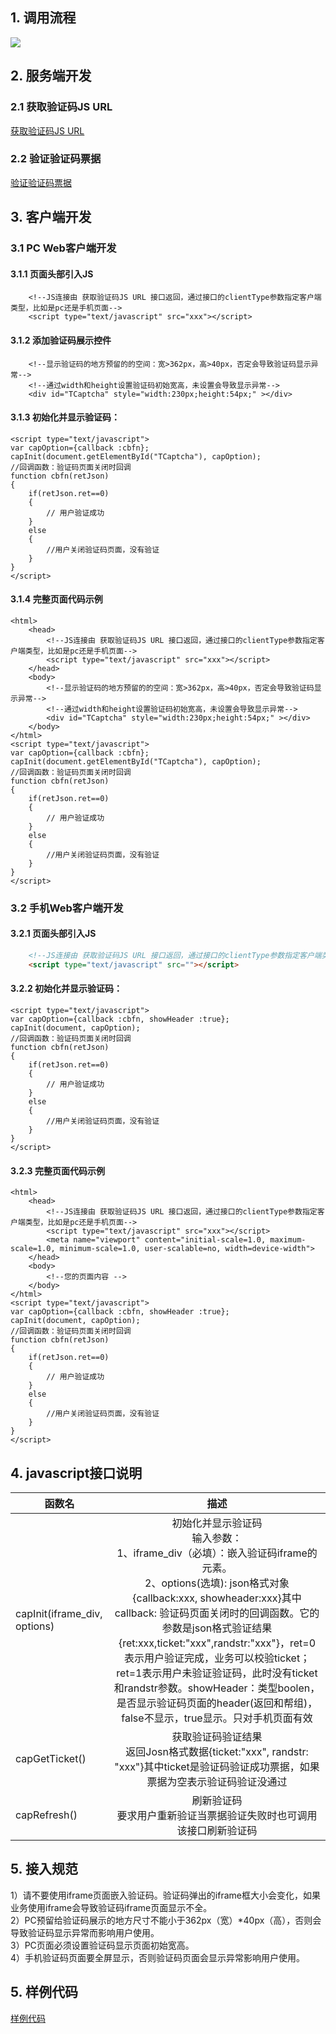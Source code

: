 ## 1. 调用流程
![](https://mccdn.qcloud.com/static/img/c54d9b460e764cb3681347c8f3a520b9/image.jpg)

## 2. 服务端开发
### 2.1 获取验证码JS URL
[获取验证码JS URL](http://www.qcloud.com/doc/api/254/%E8%8E%B7%E5%8F%96%E9%AA%8C%E8%AF%81%E7%A0%81JS)
### 2.2 验证验证码票据
[验证验证码票据](http://www.qcloud.com/doc/api/254/%E9%AA%8C%E8%AF%81%E7%A0%81%E9%AA%8C%E8%AF%81%E7%A0%81%E7%A5%A8%E6%8D%AE)

## 3. 客户端开发
### 3.1 PC Web客户端开发
#### 3.1.1 页面头部引入JS
```
    <!--JS连接由 获取验证码JS URL 接口返回，通过接口的clientType参数指定客户端类型，比如是pc还是手机页面-->
    <script type="text/javascript" src="xxx"></script>
```
#### 3.1.2 添加验证码展示控件
```
	<!--显示验证码的地方预留的的空间：宽>362px，高>40px，否定会导致验证码显示异常-->
	<!--通过width和height设置验证码初始宽高，未设置会导致显示异常-->
	<div id="TCaptcha" style="width:230px;height:54px;" ></div>
```

#### 3.1.3 初始化并显示验证码：
```
<script type="text/javascript">
var capOption={callback :cbfn};
capInit(document.getElementById("TCaptcha"), capOption);
//回调函数：验证码页面关闭时回调
function cbfn(retJson)
{
    if(retJson.ret==0)
    {
        // 用户验证成功
    }
    else
    {       
        //用户关闭验证码页面，没有验证
    }
}
</script>
```

#### 3.1.4 完整页面代码示例
```
<html>
	<head>   
        <!--JS连接由 获取验证码JS URL 接口返回，通过接口的clientType参数指定客户端类型，比如是pc还是手机页面-->
		<script type="text/javascript" src="xxx"></script>
	</head>
	<body>
		<!--显示验证码的地方预留的的空间：宽>362px，高>40px，否定会导致验证码显示异常-->
		<!--通过width和height设置验证码初始宽高，未设置会导致显示异常-->
		<div id="TCaptcha" style="width:230px;height:54px;" ></div>
	</body>
</html>
<script type="text/javascript">
var capOption={callback :cbfn};
capInit(document.getElementById("TCaptcha"), capOption);
//回调函数：验证码页面关闭时回调
function cbfn(retJson)
{
    if(retJson.ret==0)
    {
        // 用户验证成功
    }
    else
    {       
        //用户关闭验证码页面，没有验证
    }
}
</script>
```

### 3.2 手机Web客户端开发
#### 3.2.1 页面头部引入JS
```html
    <!--JS连接由 获取验证码JS URL 接口返回，通过接口的clientType参数指定客户端类型，比如是pc还是手机页面-->
    <script type="text/javascript" src=""></script>
```
#### 3.2.2 初始化并显示验证码：
```
<script type="text/javascript">
var capOption={callback :cbfn, showHeader :true};
capInit(document, capOption);
//回调函数：验证码页面关闭时回调
function cbfn(retJson)
{
    if(retJson.ret==0)
    {
        // 用户验证成功
    }
    else
    {       
        //用户关闭验证码页面，没有验证
    }
}
</script>
```

#### 3.2.3 完整页面代码示例
```
<html>
    <head>   
        <!--JS连接由 获取验证码JS URL 接口返回，通过接口的clientType参数指定客户端类型，比如是pc还是手机页面-->
        <script type="text/javascript" src="xxx"></script>
        <meta name="viewport" content="initial-scale=1.0, maximum-scale=1.0, minimum-scale=1.0, user-scalable=no, width=device-width">
    </head>
    <body>
        <!--您的页面内容 -->
    </body>
</html>
<script type="text/javascript">
var capOption={callback :cbfn, showHeader :true};
capInit(document, capOption);
//回调函数：验证码页面关闭时回调
function cbfn(retJson)
{
    if(retJson.ret==0)
    {
        // 用户验证成功
    }
    else
    {       
        //用户关闭验证码页面，没有验证
    }
}
</script>
```

## 4. javascript接口说明
|函数名         |  描述 |
| ------------- |:-------------:|
| capInit(iframe_div, options)|初始化并显示验证码<br>输入参数：<br> 1、iframe_div（必填）：嵌入验证码iframe的元素。<br> 2、options(选填): json格式对象{callback:xxx, showheader:xxx}其中callback: 验证码页面关闭时的回调函数。它的参数是json格式验证结果{ret:xxx,ticket:"xxx",randstr:"xxx"}，ret=0表示用户验证完成，业务可以校验ticket；ret=1表示用户未验证验证码，此时没有ticket和randstr参数。showHeader：类型boolen，是否显示验证码页面的header(返回和帮组)，false不显示，true显示。只对手机页面有效|
| capGetTicket()|获取验证码验证结果<br>返回Josn格式数据{ticket:"xxx", randstr: "xxx"}其中ticket是验证码验证成功票据，如果票据为空表示验证码验证没通过|
| capRefresh()  | 刷新验证码<br>要求用户重新验证当票据验证失败时也可调用该接口刷新验证码 |

## 5. 接入规范
1）请不要使用iframe页面嵌入验证码。验证码弹出的iframe框大小会变化，如果业务使用iframe会导致验证码iframe页面显示不全。  
2）PC预留给验证码展示的地方尺寸不能小于362px（宽）*40px（高），否则会导致验证码显示异常而影响用户使用。  
3）PC页面必须设置验证码显示页面初始宽高。  
4）手机验证码页面要全屏显示，否则验证码页面会显示异常影响用户使用。  


## 5. 样例代码
[样例代码](https://console.qcloud.com/tianyu/guide/service/Captcha)

